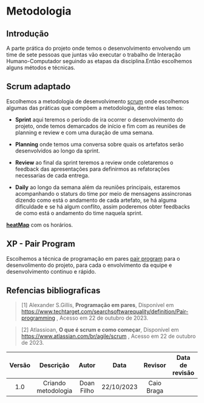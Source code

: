 # **Metodologia**

## **Introdução**
A parte prática do projeto onde temos o desenvolvimento envolvendo um time de sete pessoas que juntas vão executar o trabalho de Interação Humano-Computador seguindo as etapas da disciplina.Então escolhemos alguns métodos e técnicas. 

## **Scrum adaptado**
Escolhemos a metodologia de desenvolvimento [scrum](https://www.atlassian.com/br/agile/scrum) onde escolhemos algumas das práticas que compõem a metodologia, dentre elas temos:

- **Sprint** aqui teremos o período de ira ocorrer o desenvolvimento do projeto, onde temos demarcados de início e fim com as reuniões de planning e review e com uma duração de uma semana.

- **Planning** onde temos uma conversa sobre quais os artefatos serão desenvolvidos ao longo da sprint.

- **Review** ao final da sprint teremos a review onde coletaremos o feedback das apresentações para definirmos as refatorações necessarias de cada entrega. 

- **Daily** ao longo da semana além da reuniões principais, estaremos acompanhando o staturs do time por meio de mensagens assincronas dizendo como está o andamento de cada artefato, se há alguma dificuldade e se há algum conflito, assim poderemos obter feedbacks de como está o andamento do time naquela sprint. 

[**heatMap**](http://127.0.0.1:8000/Planejamento/02-heatMap/) com os horários. 

## **XP - Pair Program**
Escolhemos a técnica de programação em pares [pair program](https://www.techtarget.com/searchsoftwarequality/definition/Pair-programming) para o desenvolimento do projeto, para cada o envolvimento da equipe e desenvolvimento continuo e rápido. 


## **Refencias bibliograficas**

>[1] Alexander S.Gillis, **Programação em pares**, Disponível em <https://www.techtarget.com/searchsoftwarequality/definition/Pair-programming> , Acesso em 22 de outubro de 2023. 

>[2] Atlassioan, **O que é scrum e como começar**, Disponível em <https://www.atlassian.com/br/agile/scrum> , Acesso em 22 de outubro de 2023. 


| Versão |          Descrição              |     Autor      |      Data      |   Revisor     |    Data de revisão    |  
|:------:|:-------------------------------:|:--------------:|:--------------:|:-------------:|:---------------------:|
| 1.0    | Criando metodologia | Doan Filho | 22/10/2023 | Caio Braga  |  |